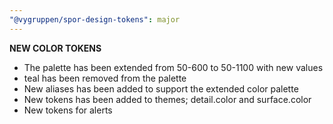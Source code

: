 ```yaml
---
"@vygruppen/spor-design-tokens": major
---
```


**NEW COLOR TOKENS**

- The palette has been extended from 50-600 to 50-1100 with new values
- teal has been removed from the palette
- New aliases has been added to support the extended color palette
- New tokens has been added to themes; detail.color and surface.color
- New tokens for alerts

